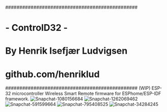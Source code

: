 ###############################################
#               - ControlD32 -                #
#         By Henrik Isefjær Ludvigsen         #
#            github.com/henriklud             #
###############################################
(WIP) ESP-32 microcontroller Wireless Smart Remote firmware for ESPhome/ESP-IDF framework.
![Snapchat-1080156684](https://github.com/henriklud/ControlD32/assets/9981417/9116e74b-0b5d-45b7-bd62-7462314a4199) ![Snapchat-1262069462](https://github.com/henriklud/ControlD32/assets/9981417/3c8d3b19-be58-4a72-bdc8-f0e1dcbd041b)
![Snapchat-591599664](https://github.com/henriklud/ControlD32/assets/9981417/6c5531bc-2a55-43a2-a4fe-622eec496c48) ![Snapchat-795408525](https://github.com/henriklud/ControlD32/assets/9981417/b1846864-144a-42d0-9350-966a354759ff)
![Snapchat-34284245](https://github.com/henriklud/ControlD32/assets/9981417/0e04f29c-135b-4d9b-8eed-c69ef041602e)

